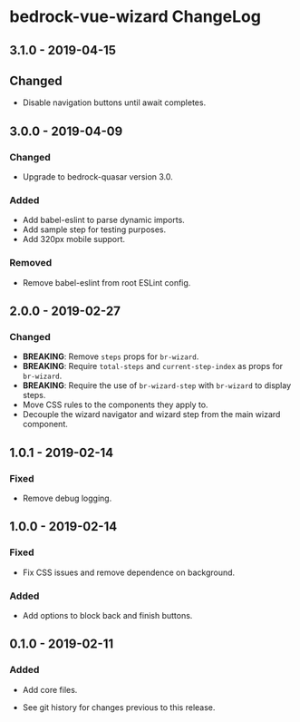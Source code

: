 # bedrock-vue-wizard ChangeLog

## 3.1.0 - 2019-04-15

## Changed
- Disable navigation buttons until await completes.

## 3.0.0 - 2019-04-09

### Changed
- Upgrade to bedrock-quasar version 3.0.

### Added
- Add babel-eslint to parse dynamic imports.
- Add sample step for testing purposes.
- Add 320px mobile support.

### Removed
- Remove babel-eslint from root ESLint config.

## 2.0.0 - 2019-02-27

### Changed
- **BREAKING**: Remove `steps` props for `br-wizard`.
- **BREAKING**: Require `total-steps` and `current-step-index` as props for
  `br-wizard`.
- **BREAKING**: Require the use of `br-wizard-step` with `br-wizard` to display
   steps.
- Move CSS rules to the components they apply to.
- Decouple the wizard navigator and wizard step from the main wizard component.

## 1.0.1 - 2019-02-14

### Fixed
- Remove debug logging.

## 1.0.0 - 2019-02-14

### Fixed
- Fix CSS issues and remove dependence on background.

### Added
- Add options to block back and finish buttons.

## 0.1.0 - 2019-02-11

### Added
- Add core files.

- See git history for changes previous to this release.
